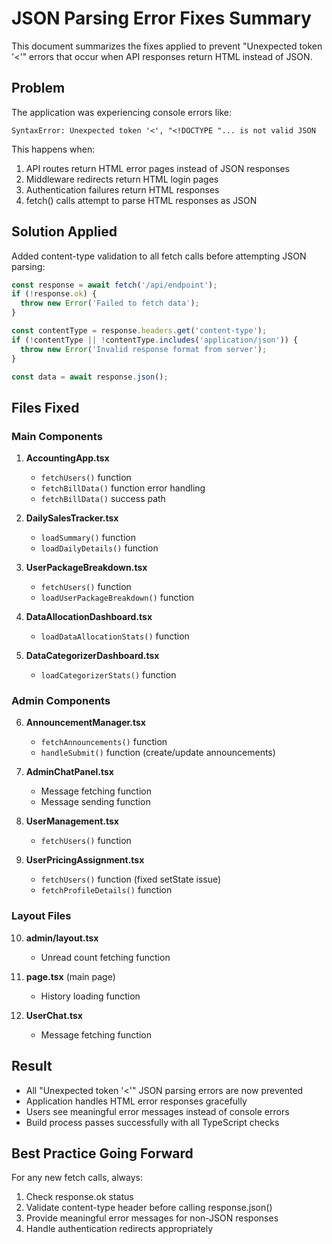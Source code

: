 # JSON Parsing Error Fixes Summary

This document summarizes the fixes applied to prevent "Unexpected token '<'" errors that occur when API responses return HTML instead of JSON.

## Problem
The application was experiencing console errors like:
```
SyntaxError: Unexpected token '<', "<!DOCTYPE "... is not valid JSON
```

This happens when:
1. API routes return HTML error pages instead of JSON responses
2. Middleware redirects return HTML login pages
3. Authentication failures return HTML responses
4. fetch() calls attempt to parse HTML responses as JSON

## Solution Applied
Added content-type validation to all fetch calls before attempting JSON parsing:

```typescript
const response = await fetch('/api/endpoint');
if (!response.ok) {
  throw new Error('Failed to fetch data');
}

const contentType = response.headers.get('content-type');
if (!contentType || !contentType.includes('application/json')) {
  throw new Error('Invalid response format from server');
}

const data = await response.json();
```

## Files Fixed

### Main Components
1. **AccountingApp.tsx**
   - `fetchUsers()` function
   - `fetchBillData()` function error handling  
   - `fetchBillData()` success path

2. **DailySalesTracker.tsx**
   - `loadSummary()` function
   - `loadDailyDetails()` function

3. **UserPackageBreakdown.tsx**
   - `fetchUsers()` function
   - `loadUserPackageBreakdown()` function

4. **DataAllocationDashboard.tsx**
   - `loadDataAllocationStats()` function

5. **DataCategorizerDashboard.tsx**
   - `loadCategorizerStats()` function

### Admin Components
6. **AnnouncementManager.tsx**
   - `fetchAnnouncements()` function
   - `handleSubmit()` function (create/update announcements)

7. **AdminChatPanel.tsx**
   - Message fetching function
   - Message sending function

8. **UserManagement.tsx**
   - `fetchUsers()` function

9. **UserPricingAssignment.tsx**
   - `fetchUsers()` function (fixed setState issue)
   - `fetchProfileDetails()` function

### Layout Files
10. **admin/layout.tsx**
    - Unread count fetching function

11. **page.tsx** (main page)
    - History loading function

12. **UserChat.tsx**
    - Message fetching function

## Result
- All "Unexpected token '<'" JSON parsing errors are now prevented
- Application handles HTML error responses gracefully
- Users see meaningful error messages instead of console errors
- Build process passes successfully with all TypeScript checks

## Best Practice Going Forward
For any new fetch calls, always:
1. Check response.ok status
2. Validate content-type header before calling response.json()
3. Provide meaningful error messages for non-JSON responses
4. Handle authentication redirects appropriately